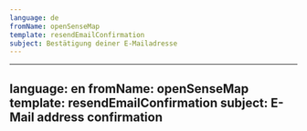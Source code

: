 ```yaml
---
language: de
fromName: openSenseMap
template: resendEmailConfirmation
subject: Bestätigung deiner E-Mailadresse
---
```




---
language: en
fromName: openSenseMap
template: resendEmailConfirmation
subject: E-Mail address confirmation
---